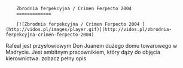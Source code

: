 
        Zbrodnia ferpekcyjna / Crimen Ferpecto 2004 
        =============
        
        [![Zbrodnia ferpekcyjna / Crimen Ferpecto 2004 ](http://vidos.pl/images/player.gif)](http://vidos.pl/zbrodnia-ferpekcyjna-crimen-ferpecto-2004)
        
        
 Rafeal jest przysłowiowym Don Juanem dużego domu towarowego w Madrycie. Jest ambitnym pracownikiem, który dąży do objęcia kierownictwa. zobacz pełny opis
    